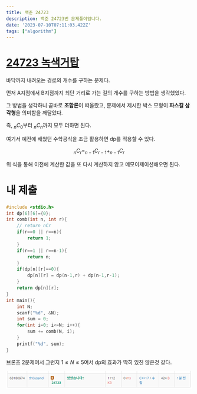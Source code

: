 ```yaml
---
title: 백준 24723
description: 백준 24723번 문제풀이입니다.
date: '2023-07-10T07:11:03.422Z'
tags: ["algorithm"]
---
```


# [24723 녹색거탑](https://www.acmicpc.net/problem/24723)

바닥까지 내려오는 경로의 개수를 구하는 문제다.

먼저 A지점에서 B지점까지 최단 거리로 가는 길의 개수를 구하는 방법을 생각했었다. 

그 방법을 생각하니 곧바로 **조합론**이 떠올랐고, 문제에서 제시한 박스 모형이 **파스칼 삼각형**을 의미함을 깨달았다.

즉, $_nC_0$부터 $_nC_n$까지 모두 더하면 된다.

여기서 예전에 배웠던 수학공식을 조금 활용하면 dp를 적용할 수 있다.

$$ _nC_r = _{n-1}C_{r-1} + _{n-1}C_r $$

위 식을 통해 이전에 계산한 값을 또 다시 계산하지 않고 메모이제이션해오면 된다.

# 내 제출

```cpp
#include <stdio.h>
int dp[6][6]={0};
int comb(int n, int r){
    // return nCr
    if(r==0 || r==n){
        return 1;
    }
    if(r==1 || r==n-1){
        return n;
    }
    if(dp[n][r]==0){
        dp[n][r] = dp(n-1,r) + dp(n-1,r-1);    
    }
    return dp[n][r];
}
int main(){
    int N;
    scanf("%d", &N);
    int sum = 0;
    for(int i=0; i<=N; i++){
        sum += comb(N, i);
    }
    printf("%d", sum);
}
```

브론즈 2문제여서 그런지 $1\leq N \leq 5$여서 dp의 효과가 딱히 있진 않은것 같다.

![solved](image.png)